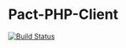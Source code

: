 # Pact-PHP-Client
[![Build Status](https://travis-ci.org/madkom/Pact-PHP-Client.svg?branch=master)](https://travis-ci.org/madkom/Pact-PHP-Client)
